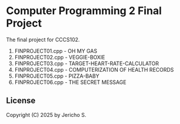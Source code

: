 # Computer Programming 2 Final Project

The final project for CCCS102.

1. FINPROJECT01.cpp - OH MY GAS
1. FINPROJECT02.cpp - VEGGIE-BOXIE
1. FINPROJECT03.cpp - TARGET-HEART-RATE-CALCULATOR
1. FINPROJECT04.cpp - COMPUTERIZATION OF HEALTH RECORDS
1. FINPROJECT05.cpp - PIZZA-BABY
1. FINPROJECT06.cpp - THE SECRET MESSAGE

## License

Copyright (C) 2025 by Jericho S.